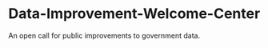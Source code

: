 Data-Improvement-Welcome-Center
===============================

An open call for public improvements to government data.  
